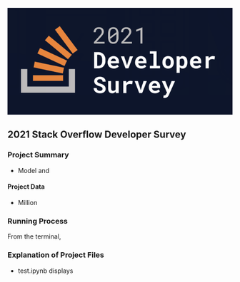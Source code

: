 ![](readme_assets/2021-stack-overflow-dev-survey.png?raw=true)


## 2021 Stack Overflow Developer Survey

### Project Summary
* Model and



#### Project Data
* Million


### Running Process
From the terminal,

### Explanation of Project Files
* test.ipynb displays
